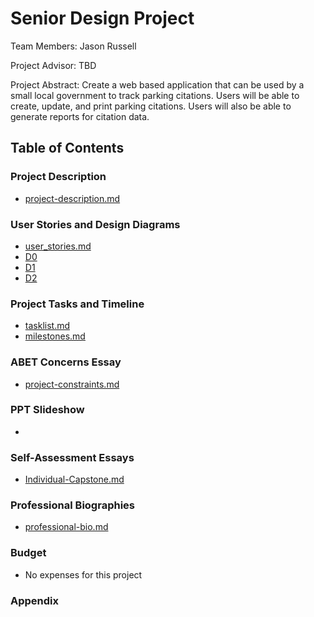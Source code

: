 # Senior Design Project

Team Members: Jason Russell

Project Advisor: TBD

Project Abstract: Create a web based application that can be used by a small local government to track parking citations. Users will be able to create, update, and print parking citations. Users will also be able to generate reports for citation data. 


## Table of Contents

### Project Description 
- [project-description.md](Essays/project-description.md)
### User Stories and Design Diagrams 
- [user_stories.md](Essays/user_stories.md)
- [D0](Design_Diagrams/Design_Diagram_D0.png)
- [D1](Design_Diagrams/Design_Diagram_D1.png)
- [D2](Design_Diagrams/Design_Diagram_D2.png)

### Project Tasks and Timeline
- [tasklist.md](Essays/tasklist.md)
- [milestones.md](Essays/milestones.md)
### ABET Concerns Essay
- [project-constraints.md](Essays/project-constraints.md)
### PPT Slideshow
- 
### Self-Assessment Essays
- [Individual-Capstone.md](Essays/Invidual-Capstone.md)
### Professional Biographies 
- [professional-bio.md](Essays/professional-bio.md)
### Budget
- No expenses for this project 
### Appendix

